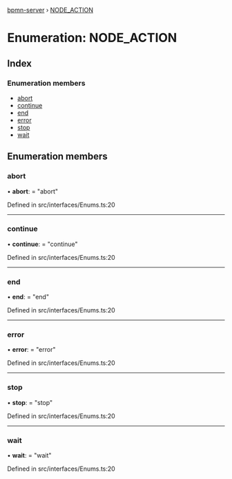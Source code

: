 [bpmn-server](../README.md) › [NODE_ACTION](node_action.md)

# Enumeration: NODE_ACTION

## Index

### Enumeration members

* [abort](node_action.md#abort)
* [continue](node_action.md#continue)
* [end](node_action.md#end)
* [error](node_action.md#error)
* [stop](node_action.md#stop)
* [wait](node_action.md#wait)

## Enumeration members

###  abort

• **abort**: = "abort"

Defined in src/interfaces/Enums.ts:20

___

###  continue

• **continue**: = "continue"

Defined in src/interfaces/Enums.ts:20

___

###  end

• **end**: = "end"

Defined in src/interfaces/Enums.ts:20

___

###  error

• **error**: = "error"

Defined in src/interfaces/Enums.ts:20

___

###  stop

• **stop**: = "stop"

Defined in src/interfaces/Enums.ts:20

___

###  wait

• **wait**: = "wait"

Defined in src/interfaces/Enums.ts:20
